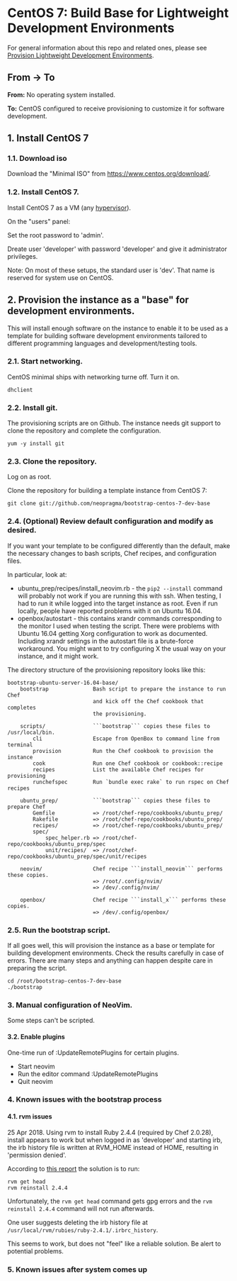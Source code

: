 # CentOS 7: Build Base for Lightweight Development Environments

For general information about this repo and related ones, please see [Provision Lightweight Development Environments](http://github.com/neopragma/provision-lightweight-development-environments).

## From -> To

**From:** No operating system installed.

**To:** CentOS configured to receive provisioning to customize it for software development.

## 1. Install CentOS 7

### 1.1. Download iso

Download the "Minimal ISO" from <a href="https://www.centos.org/download/">https://www.centos.org/download/</a>.

### 1.2. Install CentOS 7.

Install CentOS 7 as a VM (any [hypervisor](hypervisor.md)). 

On the "users" panel:

Set the root password to 'admin'. 

Dreate user 'developer' with password 'developer' and give it administrator privileges.  

Note: On most of these setups, the standard user is 'dev'. That name is reserved for system use on CentOS.

## 2. Provision the instance as a "base" for development environments.

This will install enough software on the instance to enable it to be used as a template for building software development environments tailored to different programming languages and development/testing tools. 

### 2.1. Start networking.

CentOS minimal ships with networking turne off. Turn it on.

```shell 
dhclient
```

### 2.2. Install git.

The provisioning scripts are on Github. The instance needs git support to clone the repository and complete the configuration. 

```shell 
yum -y install git 
``` 

### 2.3. Clone the repository.

Log on as root.

Clone the repository for building a template instance from CentOS 7:

```shell 
git clone git://github.com/neopragma/bootstrap-centos-7-dev-base
``` 

### 2.4. (Optional) Review default configuration and modify as desired.

If you want your template to be configured differently than the default, make the necessary changes to bash scripts, Chef recipes, and configuration files. 

In particular, look at:

- ubuntu_prep/recipes/install_neovim.rb - the ```pip2 --install``` command will probably not work if you are running this with ssh. When testing, I had to run it while logged into the target instance as root. Even if run locally, people have reported problems with it on Ubuntu 16.04. 
- openbox/autostart - this contains xrandr commands corresponding to the monitor I used when testing the script. There were problems with Ubuntu 16.04 getting Xorg configuration to work as documented. Including xrandr settings in the autostart file is a brute-force workaround. You might want to try configuring X the usual way on your instance, and it might work. 

The directory structure of the provisioning repository looks like this:

```
bootstrap-ubuntu-server-16.04-base/
    bootstrap              Bash script to prepare the instance to run Chef
                           and kick off the Chef cookbook that completes
                           the provisioning.

    scripts/               ```bootstrap``` copies these files to /usr/local/bin.
        cli                Escape from OpenBox to command line from terminal
        provision          Run the Chef cookbook to provision the instance
        cook               Run one Chef cookbook or cookbook::recipe
        recipes            List the available Chef recipes for provisioning
        runchefspec        Run `bundle exec rake` to run rspec on Chef recipes

    ubuntu_prep/           ```bootstrap``` copies these files to prepare Chef
        Gemfile            => /root/chef-repo/cookbooks/ubuntu_prep/
        Rakefile           => /root/chef-repo/cookbooks/ubuntu_prep/
        recipes/           => /root/chef-repo/cookbooks/ubuntu_prep/
        spec/
            spec_helper.rb => /root/chef-repo/cookbooks/ubuntu_prep/spec
            unit/recipes/  => /root/chef-repo/cookbooks/ubuntu_prep/spec/unit/recipes

    neovim/                Chef recipe ```install_neovim``` performs these copies.
                           => /root/.config/nvim/
                           => /dev/.config/nvim/

    openbox/               Chef recipe ```install_x``` performs these copies.
                           => /dev/.config/openbox/
```

### 2.5. Run the bootstrap script.

If all goes well, this will provision the instance as a base or template for building development environments. Check the results carefully in case of errors. There are many steps and anything can happen despite care in preparing the script. 

```shell 
cd /root/bootstrap-centos-7-dev-base
./bootstrap 
``` 

### 3. Manual configuration of NeoVim.

Some steps can't be scripted. 

#### 3.2. Enable plugins 

One-time run of :UpdateRemotePlugins for certain plugins.

- Start neovim 
- Run the editor command :UpdateRemotePlugins
- Quit neovim


### 4. Known issues with the bootstrap process


#### 4.1. rvm issues 

25 Apr 2018. Using rvm to install Ruby 2.4.4 (required by Chef 2.0.28), install appears to work but when logged in as 'developer' and starting irb, the irb history file is written at RVM_HOME instead of HOME, resulting in 'permission denied'.

According to [this report](https://stackoverflow.com/questions/46636056/ruby-irbrc-history-system-wide-how-to-make-it-local) the solution is to run:

```shell 
rvm get head
rvm reinstall 2.4.4
``` 

Unfortunately, the ```rvm get head``` command gets gpg errors and the ```rvm reinstall 2.4.4``` command will not run afterwards. 

One user suggests deleting the irb history file at ```/usr/local/rvm/rubies/ruby-2.4.1/.irbrc_history```. 

This seems to work, but does not "feel" like a reliable solution. Be alert to potential problems.

### 5. Known issues after system comes up
